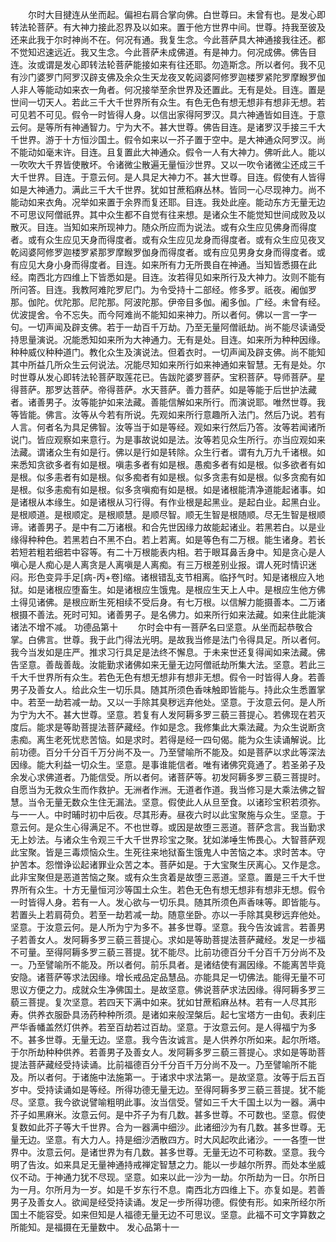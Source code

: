 <!-- { "loadSidebar": true } -->
　　尔时大目揵连从坐而起。偏袒右肩合掌向佛。白世尊曰。未曾有也。是发心即转法轮菩萨。有大神力接此忍界及以如来。置于他方世界中间。世尊。持我至彼及还来此我于尔时神尚不在。何况有通。我复生念。今此菩萨具大神通接我往还。都不觉知迟速远近。我又生念。今此菩萨未成佛道。有是神力。何况成佛。佛告目连。汝或谓是发心即转法轮菩萨能接如来有往还耶。勿造斯念。所以者何。我不见有沙门婆罗门阿罗汉辟支佛及余众生天龙夜叉乾闼婆阿修罗迦楼罗紧陀罗摩睺罗伽人非人等能动如来衣一角者。何况接举至余世界及还置此。无有是处。目连。置是世间一切天人。若此三千大千世界所有众生。有色无色有想无想非有想非无想。若可见若不可见。假令一时皆得人身。以信出家得阿罗汉。具六神通皆如目连。于意云何。是等所有神通智力。宁为大不。甚大世尊。佛告目连。是诸罗汉手接三千大千世界。游于十方恒沙国土。假令如来以一芥子置于空中。是大神通众阿罗汉。尚不能动如毫末许。目连。且复置此大神通众。假令一人有大神力。佛听此人。能以一吹吹大千界皆使散坏。令诸微尘散遍无量恒沙世界。又以一吹令诸微尘还成三千大千世界。目连。于意云何。是人具足大神力不。甚大世尊。目连。假使有人皆得如是大神通力。满此三千大千世界。犹如甘蔗稻麻丛林。皆同一心尽现神力。尚不能动如来衣角。况举如来置于余界而复还耶。目连。我处此座。能动东方无量无边不可思议阿僧祇界。其中众生都不自觉有往来想。是诸众生不能觉知世间成败及以散灭。目连。当知如来所现神力。随众所应而为说法。或有众生应见佛身而得度者。或有众生应见天身而得度者。或有众生应见龙身而得度者。或有众生应见夜叉乾闼婆阿修罗迦楼罗紧那罗摩睺罗伽身而得度者。或有应见男身女身而得度者。或有应见大身小身而得度者。目连。如来所有力无所畏自在神通。当知皆悉摄在此经。南西北方四维上下皆悉如是。目连。汝若得见如来所行及大神力。汝则不能有所问答。目连。我教阿难陀罗尼门。为令受持十二部经。修多罗。祇夜。阇伽罗那。伽陀。优陀那。尼陀那。阿波陀那。伊帝目多伽。阇多伽。广经。未曾有经。优波提舍。令不忘失。而今阿难尚不能知如来神力。所以者何。佛以一言一字一句。一切声闻及辟支佛。若于一劫百千万劫。乃至无量阿僧祇劫。尚不能尽读诵受持思量演说。况能悉知如来所为大神通力。无有是处。目连。如来所为种种因缘。种种威仪种种道门。教化众生及演说法。但着衣时。一切声闻及辟支佛。尚不能知其中所益几所众生云何说法。况能尽知如来所行如来神通如来智慧。无有是处。尔时世尊从发心即转法轮菩萨取莲花已。告跋陀婆罗菩萨。宝积菩萨。导师菩萨。星得菩萨。那罗达菩萨。帝得菩萨。水天菩萨。善力菩萨。如是等能于后世护法藏者。诸善男子。汝等能护如来法藏。善能信解如来所行。而演说耶。唯然世尊。我等皆能。佛言。汝等从今若有所说。先观如来所行意趣所入法门。然后乃说。若有人言。何者名为具足佛智。汝等当于如是等经。观如来行然后乃答。汝等若闻诸所说门。皆应观察如来意行。为是事故说如是法。汝等若见众生所行。亦当应观如来法藏。谓诸众生有如是行。佛以是行如是转除。众生行者。谓有九万九千诸根。如来悉知贪欲多者有如是根。嗔恚多者有如是根。愚痴多者有如是根。似多欲者有如是根。似多恚者有如是根。似多痴者有如是根。似多贪恚有如是根。似多贪痴有如是根。似多恚痴有如是根。似多贪嗔痴有如是根。如是诸根能清净道能起诸事。如是诸根从本缘生。如是诸根从习行得。有作业根是起黑业。是起白业。起黑白业。是根顺道。是根顺定。是根顺慧。是顺尽智。顺无生智是根随顺。尽无生智是根顺谛。诸善男子。是中有二万诸根。和合先世因缘力故能起诸业。若黑若白。以是业缘得种种色。若黑若白不黑不白。若上若离。如是等色有二万根。能生诸身。若长若短若粗若细若中容等。有二十万根能表内相。若于眼耳鼻舌身中。知是贪心是人嗔心是人痴心是人离贪是人离嗔是人离痴。有三万根差别业报。谓人死时情识迷闷。形色变异手足[病-丙+卷]缩。诸根错乱支节相离。临抒气时。知是诸根应入地狱。如是诸根应堕畜生。如是诸根应生饿鬼。是根应生天上人中。是根应生他方佛土得见诸佛。是根应断生死相续不受后身。有七万根。以信解力能摄善本。二万诸根摄不善法。死时可知。诸善男子。是名佛力。如来所行如来法藏。如来住此能演诸法不增不减。
功德品第十
　　尔时会中有一菩萨名曰坚意。从坐而起恭敬合掌。白佛言。世尊。我于此门得法光明。是故我当修是法门令得具足。所以者何。我今当发如是庄严。推求习行具足是法终不懈息。于未来世还复得闻如来法藏。佛告坚意。善哉善哉。汝能勤求诸佛如来无量无边阿僧祇劫所集大法。坚意。若此三千大千世界所有众生。若色无色有想无想非有想非无想。假令一时皆得人身。若善男子及善女人。给此众生一切乐具。随其所须色香味触即皆能与。持此众生悉置掌中。若至一劫若减一劫。又以一手除其臭秽远弃他处。坚意。于汝意云何。是人所为宁为大不。甚大世尊。坚意。若复有人发阿耨多罗三藐三菩提心。若佛现在若灭度后。能求是等助菩提法菩萨藏经。作如是念。我修集此大乘法藏。为众生说断贪恚痴。离生老死忧悲苦恼。如是求时。若得是经一四句偈。能为众生读诵解说。比前功德。百分千分百千万分尚不及一。乃至譬喻所不能及。如是菩萨以求此等深法因缘。能大利益一切众生。坚意。是事谁能信者。唯有诸佛究竟通了。若圣弟子及余发心求佛道者。乃能信受。所以者何。诸菩萨等。初发阿耨多罗三藐三菩提时。自愿当为无救众生而作救护。无洲者作洲。无道者作道。我当修习是大乘法佛之智慧。当令无量无数众生住无漏法。坚意。假使此人从旦至食。以诸珍宝积若须弥。与一一人。中时晡时初中后夜。尽其形寿。昼夜六时以此宝聚施与众生。坚意。于意云何。是众生心得满足不。不也世尊。或因是故堕三恶道。菩萨念言。我当勤求无上妙法。与诸众生令观三千大千世界珍宝之聚。犹如涕唾生怖畏心。大智菩萨观此宝聚。皆是三毒烦恼众生。生死往来地狱畜生饿鬼人中苦恼之本。求时苦本。守护苦本。怨憎诤讼起诸罪业众苦之本。菩萨如是。于大宝聚生厌离心。又作是念。此非宝聚但是恶道苦恼之聚。或有众生贪着是故堕三恶道。坚意。置是三千大千世界所有众生。十方无量恒河沙等国土众生。若色无色有想无想非有想非无想。假令一时皆得人身。若有一人。发心欲与一切乐具。随其所须色声香味等。即皆能与。若置头上若肩荷负。若至一劫若减一劫。随意坐卧。亦以一手除其臭秽远弃他处。坚意。于汝意云何。是人所为宁为多不。甚多世尊。坚意。我今告汝诚言。若善男子若善女人。发阿耨多罗三藐三菩提心。求如是等助菩提法菩萨藏经。发足一步福不可量。至得阿耨多罗三藐三菩提。犹不能尽。比前功德百分千分百千万分尚不及一。乃至譬喻所不能及。所以者何。前乐具者。是诸结使有漏因缘。不能离苦毕竟安隐。诸菩萨等求法因缘。增长戒品定品慧品。亦能具足一切佛法。能得无量不可思议方便之力。成就众生净佛国土。是故坚意。佛说菩萨求法因缘。得阿耨多罗三藐三菩提。复次坚意。若四天下满中如来。犹如甘蔗稻麻丛林。若有一人尽其形寿。供养衣服卧具汤药种种所须。是诸如来般涅槃后。起七宝塔方一由旬。表刹庄严华香幡盖然灯供养。若至百劫若过百劫。坚意。于汝意云何。是人得福宁为多不。甚多世尊。无量无边。坚意。我今告汝诚言。是人供养尔所如来。起尔所塔。于尔所劫种种供养。若善男子及善女人。发阿耨多罗三藐三菩提心。求如是等助菩提法菩萨藏经受持读诵。比前福德百分千分百千万分尚不及一。乃至譬喻所不能及。所以者何。于诸施中法施第一。于诸求中求法第一。是故坚意。汝等于后五百岁中。受持读诵如是等经。所得功德无量无边。至得阿耨多罗三藐三菩提。犹不能尽。坚意。我今欲说譬喻粗明此事。汝当信受。譬如三千大千国土以为一器。满中芥子如黑麻米。汝意云何。是中芥子为有几数。甚多世尊。不可数也。坚意。假使复数如此芥子等大千世界。合为一器满中细沙。此诸细沙为有几数。甚多世尊。无量无边。坚意。有大力人。持是细沙洒散四方。时大风起吹此诸沙。一一各堕一世界中。汝意云何。是诸世界为有几数。甚多世尊。无量无边不可称数。坚意。我今明了告汝。如来具足无量神通持戒禅定智慧之力。能以一步越尔所界。而处本坐威仪不动。于神通力犹不尽现。坚意。如来以此一沙为一劫。尔所劫为一日。尔所日为一月。尔所月为一岁。如是千岁东行不息。南西北方四维上下。亦复如是。若善男子及善女人。欲闻是经受持读诵。发足一步所得功德。假使有形。如来所经尔所国土不能容受。如来但知是人福德无量无边不可思议。坚意。此福不可文字算数之所能知。是福摄在无量数中。
发心品第十一

